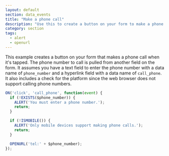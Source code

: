 ```yaml
---
layout: default
section: data_events
title: "Make a phone call"
description: "Use this to create a button on your form to make a phone call to a phone number entered in a text field."
category: section
tags:
  - alert
  - openurl
---
```


This example creates a button on your form that makes a phone call when it's tapped. The phone number to call is pulled from another field on the form. It assumes you have a text field to enter the phone number with a data name of `phone_number` and a hyperlink field with a data name of `call_phone`. It also includes a check for the platform since the web browser does not support calling phone numbers.

```js
ON('click', 'call_phone', function(event) {
  if (!EXISTS($phone_number)) {
    ALERT('You must enter a phone number.');
    return;
  }

  if (!ISMOBILE()) {
    ALERT('Only mobile devices support making phone calls.');
    return;
  }

  OPENURL('tel:' + $phone_number);
});
```
